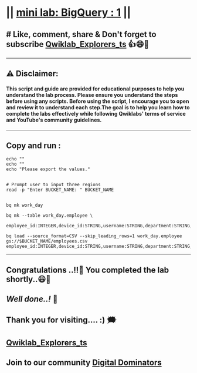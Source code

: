 # || [mini lab: BigQuery : 1](https://www.cloudskillsboost.google/games/5701/labs/36435) ||

## # Like, comment, share & Don't forget to subscribe [Qwiklab_Explorers_ts](https://youtube.com/@titashshil?si=RgamNu1dc9jVIbJN) 👍😄🤝

---
## ⚠️ **Disclaimer:**
#### This script and guide are provided for educational purposes to help you understand the lab process. Please ensure you understand the steps before using any scripts. Before using the script, I encourage you to open and review it to understand each step.The goal is to help you learn how to complete the labs effectively while following Qwiklabs' terms of service and YouTube's community guidelines.
---

## Copy and run :

```
echo ""
echo ""
echo "Please export the values."


# Prompt user to input three regions
read -p "Enter BUCKET_NAME: " BUCKET_NAME


bq mk work_day

bq mk --table work_day.employee \
    employee_id:INTEGER,device_id:STRING,username:STRING,department:STRING,office:STRING

bq load --source_format=CSV --skip_leading_rows=1 work_day.employee gs://$BUCKET_NAME/employees.csv employee_id:INTEGER,device_id:STRING,username:STRING,department:STRING,office:STRING

```
---

## Congratulations ..!!🎉  You completed the lab shortly..😃💯

## *Well done..!* 👏

## Thank you for visiting.... :) 🗯️

## [Qwiklab_Explorers_ts](https://youtube.com/@titashshil?si=RgamNu1dc9jVIbJN)

## Join to our community [Digital Dominators](https://chat.whatsapp.com/J0o1beFGCHfJ8ZHGKjcqkd)
